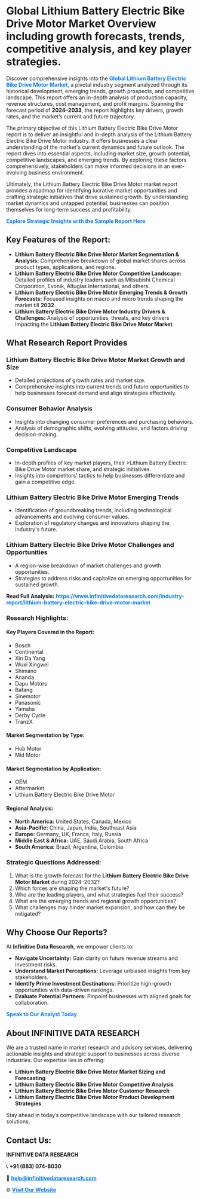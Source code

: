 <h1>Global Lithium Battery Electric Bike Drive Motor Market Overview including growth forecasts, trends, competitive analysis, and key player strategies.</h1>
<p>
Discover comprehensive insights into the 
<a href="https://www.infinitivedataresearch.com/industry-report/lithium-battery-electric-bike-drive-motor-market" rel="dofollow" style="color: #007BFF; text-decoration: none;"><strong>Global Lithium Battery Electric Bike Drive Motor Market</strong></a>, a pivotal industry segment analyzed through its historical development, emerging trends, growth prospects, and competitive landscape. This report offers an in-depth analysis of production capacity, revenue structures, cost management, and profit margins. Spanning the forecast period of <strong>2024–2033</strong>, the report highlights key drivers, growth rates, and the market’s current and future trajectory.
</p>
<p>
The primary objective of this Lithium Battery Electric Bike Drive Motor report is to deliver an insightful and in-depth analysis of the Lithium Battery Electric Bike Drive Motor industry. It offers businesses a clear understanding of the market's current dynamics and future outlook. The report dives into essential aspects, including market size, growth potential, competitive landscapes, and emerging trends. By exploring these factors comprehensively, stakeholders can make informed decisions in an ever-evolving business environment.
</p>
<p>
Ultimately, the Lithium Battery Electric Bike Drive Motor market report provides a roadmap for identifying lucrative market opportunities and crafting strategic initiatives that drive sustained growth. By understanding market dynamics and untapped potential, businesses can position themselves for long-term success and profitability.
</p>
<p>
<a href="https://www.infinitivedataresearch.com/request-sample/reportId=107461" style="color: #007BFF; text-decoration: none;"><strong>Explore Strategic Insights with the Sample Report Here</strong></a>
</p>

<h2>Key Features of the Report:</h2>
<ul>
<li><strong>Lithium Battery Electric Bike Drive Motor Market Segmentation & Analysis:</strong> Comprehensive breakdown of global market shares across product types, applications, and regions.</li>
<li><strong>Lithium Battery Electric Bike Drive Motor Competitive Landscape:</strong> Detailed profiles of industry leaders such as Mitsubishi Chemical Corporation, Evonik, Altuglas International, and others.</li>
<li><strong>Lithium Battery Electric Bike Drive Motor Emerging Trends & Growth Forecasts:</strong> Focused insights on macro and micro trends shaping the market till <strong>2032</strong>.</li>
<li><strong>Lithium Battery Electric Bike Drive Motor Industry Drivers & Challenges:</strong> Analysis of opportunities, threats, and key drivers impacting the <strong>Lithium Battery Electric Bike Drive Motor Market</strong>.</li>
</ul>

<h2>What Research Report Provides</h2>
<h3>Lithium Battery Electric Bike Drive Motor Market Growth and Size</h3>
<ul>
<li>Detailed projections of growth rates and market size.</li>
<li>Comprehensive insights into current trends and future opportunities to help businesses forecast demand and align strategies effectively.</li>
</ul>

<h3>Consumer Behavior Analysis</h3>
<ul>
<li>Insights into changing consumer preferences and purchasing behaviors.</li>
<li>Analysis of demographic shifts, evolving attitudes, and factors driving decision-making.</li>
</ul>

<h3>Competitive Landscape</h3>
<ul>
<li>In-depth profiles of key market players, their >Lithium Battery Electric Bike Drive Motor market share, and strategic initiatives.</li>
<li>Insights into competitors' tactics to help businesses differentiate and gain a competitive edge.</li>
</ul>

<h3>Lithium Battery Electric Bike Drive Motor Emerging Trends</h3>
<ul>
<li>Identification of groundbreaking trends, including technological advancements and evolving consumer values.</li>
<li>Exploration of regulatory changes and innovations shaping the industry's future.</li>
</ul>

<h3>Lithium Battery Electric Bike Drive Motor Challenges and Opportunities</h3>
<ul>
<li>A region-wise breakdown of market challenges and growth opportunities.</li>
<li>Strategies to address risks and capitalize on emerging opportunities for sustained growth.</li>
</ul>
<p><strong>Read Full Analysis:</strong> <a href="https://www.infinitivedataresearch.com/industry-report/lithium-battery-electric-bike-drive-motor-market" rel="dofollow" style="color: #007BFF; text-decoration: none;"><strong>https://www.infinitivedataresearch.com/industry-report/lithium-battery-electric-bike-drive-motor-market</strong></a></p>
<h3>Research Highlights:</h3>
<h4>Key Players Covered in the Report:</h4>
<ul><li>Bosch</li><li>Continental</li><li>Xin Da Yang</li><li>Wuxi Xingwei</li><li>Shimano</li><li>Ananda</li><li>Dapu Motors</li><li>Bafang</li><li>Sinemotor</li><li>Panasonic</li><li>Yamaha</li><li>Derby Cycle</li><li>TranzX</li></ul>
<h4>Market Segmentation by Type:</h4>
<ul><li>Hub Motor</li><li>Mid Motor</li></ul>
<h4>Market Segmentation by Application:</h4>
<ul><li>OEM</li><li>Aftermarket</li><li>Lithium Battery Electric Bike Drive Motor</li></ul>

<h4>Regional Analysis:</h4>
<ul>
<li><strong>North America:</strong> United States, Canada, Mexico</li>
<li><strong>Asia-Pacific:</strong> China, Japan, India, Southeast Asia</li>
<li><strong>Europe:</strong> Germany, UK, France, Italy, Russia</li>
<li><strong>Middle East & Africa:</strong> UAE, Saudi Arabia, South Africa</li>
<li><strong>South America:</strong> Brazil, Argentina, Colombia</li>
</ul>

<h3>Strategic Questions Addressed:</h3>
<ol>
<li>What is the growth forecast for the <strong>Lithium Battery Electric Bike Drive Motor Market</strong> during 2024–2032?</li>
<li>Which forces are shaping the market's future?</li>
<li>Who are the leading players, and what strategies fuel their success?</li>
<li>What are the emerging trends and regional growth opportunities?</li>
<li>What challenges may hinder market expansion, and how can they be mitigated?</li>
</ol>

<h2>Why Choose Our Reports?</h2>
<p>At <strong>Infinitive Data Research</strong>, we empower clients to:</p>
<ul>
<li><strong>Navigate Uncertainty:</strong> Gain clarity on future revenue streams and investment risks.</li>
<li><strong>Understand Market Perceptions:</strong> Leverage unbiased insights from key stakeholders.</li>
<li><strong>Identify Prime Investment Destinations:</strong> Prioritize high-growth opportunities with data-driven rankings.</li>
<li><strong>Evaluate Potential Partners:</strong> Pinpoint businesses with aligned goals for collaboration.</li>
</ul>
<p><a href="https://www.infinitivedataresearch.com/industry-report/lithium-battery-electric-bike-drive-motor-market" rel="dofollow" style="color: #007BFF; text-decoration: none;"><strong>Speak to Our Analyst Today</strong></a></p>

<h2>About INFINITIVE DATA RESEARCH</h2>
<p>We are a trusted name in market research and advisory services, delivering actionable insights and strategic support to businesses across diverse industries. Our expertise lies in offering:</p>
<ul>
<li><strong>Lithium Battery Electric Bike Drive Motor Market Sizing and Forecasting</strong></li>
<li><strong>Lithium Battery Electric Bike Drive Motor Competitive Analysis</strong></li>
<li><strong>Lithium Battery Electric Bike Drive Motor Customer Research</strong></li>
<li><strong>Lithium Battery Electric Bike Drive Motor Product Development Strategies</strong></li>
</ul>
<p>Stay ahead in today’s competitive landscape with our tailored research solutions.</p>

<h2>Contact Us:</h2>
<p><strong>INFINITIVE DATA RESEARCH</strong></p>
<p>📞 <strong>+91 (883) 074-8030</strong></p>
<p>📧 <strong><a href="mailto:help@infinitivedataresearch.com" style="color: #007BFF;">help@infinitivedataresearch.com</a></strong></p>
<p>🌐 <strong><a href="https://www.infinitivedataresearch.com" rel="dofollow" style="color: #007BFF;">Visit Our Website</a></strong></p>